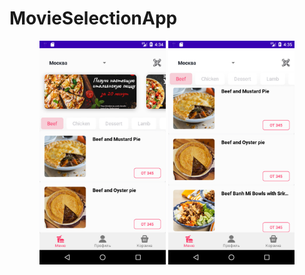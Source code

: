 # MovieSelectionApp
<p align="center">
<img src="https://raw.githubusercontent.com/Anacon6a/FoodDeliveryApp/main/app/src/main/res/drawable/screenshot1.jpg" width="40%" height="40%">   <img src="https://raw.githubusercontent.com/Anacon6a/FoodDeliveryApp/main/app/src/main/res/drawable/screenshot2.jpg" width="40%" height="40%">
</p>
